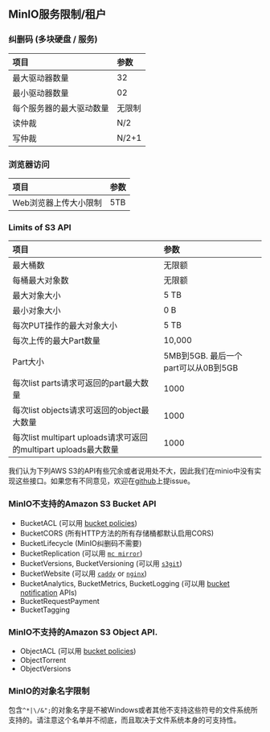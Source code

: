 ## MinIO服务限制/租户

### 纠删码 (多块硬盘 / 服务)


|项目|参数|
|:---|:---|
|最大驱动器数量| 32|
|最小驱动器数量| 02|
|每个服务器的最大驱动数量|无限制|
|读仲裁| N/2|
|写仲裁| N/2+1 |

### 浏览器访问

|项目|参数|
|:---|:---|
|Web浏览器上传大小限制| 5TB|

### Limits of S3 API

|项目|参数|
|:---|:---|
|最大桶数|无限额|
|每桶最大对象数|无限额|
|最大对象大小| 5 TB |
|最小对象大小| 0 B |
|每次PUT操作的最大对象大小| 5 TB |
|每次上传的最大Part数量| 	10,000|
|Part大小 |5MB到5GB. 最后一个part可以从0B到5GB|
|每次list parts请求可返回的part最大数量| 1000|
|每次list objects请求可返回的object最大数量| 1000|
|每次list multipart uploads请求可返回的multipart uploads最大数量| 1000|

我们认为下列AWS S3的API有些冗余或者说用处不大，因此我们在minio中没有实现这些接口。如果您有不同意见，欢迎在[github](https://github.com/minio/minio/issues)上提issue。

###  MinIO不支持的Amazon S3 Bucket API

- BucketACL (可以用 [bucket policies](https://docs.min.io/docs/minio-client-complete-guide#policy))
- BucketCORS (所有HTTP方法的所有存储桶都默认启用CORS)
- BucketLifecycle (MinIO纠删码不需要)
- BucketReplication (可以用 [`mc mirror`](https://docs.min.io/docs/minio-client-complete-guide#mirror))
- BucketVersions, BucketVersioning (可以用 [`s3git`](https://github.com/s3git/s3git))
- BucketWebsite (可以用 [`caddy`](https://github.com/mholt/caddy) or [`nginx`](https://www.nginx.com/resources/wiki/))
- BucketAnalytics, BucketMetrics, BucketLogging (可以用 [bucket notification](https://docs.min.io/docs/minio-client-complete-guide#events) APIs)
- BucketRequestPayment
- BucketTagging

### MinIO不支持的Amazon S3 Object API.

- ObjectACL (可以用 [bucket policies](https://docs.min.io/docs/minio-client-complete-guide#policy))
- ObjectTorrent
- ObjectVersions

### MinIO的对象名字限制

包含`^*|\/&";`的对象名字是不被Windows或者其他不支持这些符号的文件系统所支持的。请注意这个名单并不彻底，而且取决于文件系统本身的可支持性。
